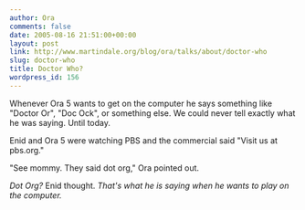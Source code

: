 ```yaml
---
author: Ora
comments: false
date: 2005-08-16 21:51:00+00:00
layout: post
link: http://www.martindale.org/blog/ora/talks/about/doctor-who
slug: doctor-who
title: Doctor Who?
wordpress_id: 156
---
```


Whenever Ora 5 wants to get on the computer he says something like "Doctor Or", "Doc Ock", or something else. We could never tell exactly what he was saying. Until today.  
  
Enid and Ora 5 were watching PBS and the commercial said "Visit us at pbs.org."  
  
"See mommy. They said dot org," Ora pointed out.  
  
_Dot Org?_ Enid thought. _That's what he is saying when he wants to play on the computer._
